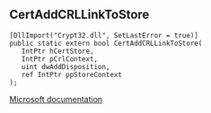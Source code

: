 ## CertAddCRLLinkToStore

```
[DllImport("Crypt32.dll", SetLastError = true)]
public static extern bool CertAddCRLLinkToStore(
   IntPtr hCertStore,
   IntPtr pCrlContext,
   uint dwAddDisposition,
   ref IntPtr ppStoreContext
);
```

[Microsoft documentation](https://docs.microsoft.com/en-us/windows/win32/api/wincrypt/nf-wincrypt-certaddcrllinktostore)
